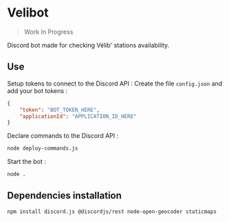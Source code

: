 # Velibot
 
>Work In Progress

Discord bot made for checking Vélib' stations availability.

## Use

Setup tokens to connect to the Discord API : Create the file `config.json` and add your bot tokens :
```json
{
	"token": "BOT_TOKEN_HERE",
	"applicationId": "APPLICATION_ID_HERE"
}
```

Declare commands to the Discord API :
```bash
node deploy-commands.js
```

Start the bot :
```bash
node .
```

## Dependencies installation

```bash
npm install discord.js @discordjs/rest node-open-geocoder staticmaps
```

